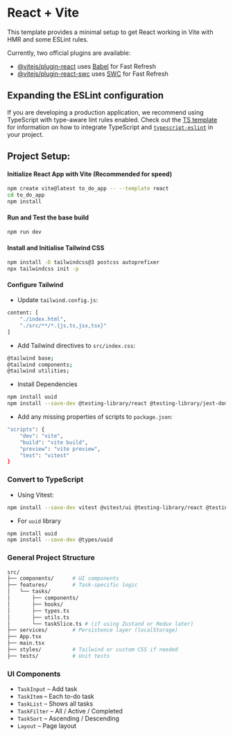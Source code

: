 # React + Vite

This template provides a minimal setup to get React working in Vite with HMR and some ESLint rules.

Currently, two official plugins are available:

- [@vitejs/plugin-react](https://github.com/vitejs/vite-plugin-react/blob/main/packages/plugin-react) uses [Babel](https://babeljs.io/) for Fast Refresh
- [@vitejs/plugin-react-swc](https://github.com/vitejs/vite-plugin-react/blob/main/packages/plugin-react-swc) uses [SWC](https://swc.rs/) for Fast Refresh

## Expanding the ESLint configuration

If you are developing a production application, we recommend using TypeScript with type-aware lint rules enabled. Check out the [TS template](https://github.com/vitejs/vite/tree/main/packages/create-vite/template-react-ts) for information on how to integrate TypeScript and [`typescript-eslint`](https://typescript-eslint.io) in your project.


## Project Setup:
#### Initialize React App with Vite (Recommended for speed)
```bash
npm create vite@latest to_do_app -- --template react
cd to_do_app
npm install
```

#### Run and Test the base build
```bash
npm run dev
```

#### Install and Initialise Tailwind CSS
```bash
npm install -D tailwindcss@3 postcss autoprefixer
npx tailwindcss init -p
```

#### Configure Tailwind
- Update `tailwind.config.js`:
```bash
content: [
    "./index.html",
    "./src/**/*.{js,ts,jsx,tsx}"
]
```

- Add Tailwind directives to `src/index.css`:
```bash
@tailwind base;
@tailwind components;
@tailwind utilities;
```
- Install Dependencies
```bash
npm install uuid
npm install --save-dev @testing-library/react @testing-library/jest-dom vitest
```
- Add any missing properties of scripts to `package.json`:
```bash
"scripts": {
    "dev": "vite",
    "build": "vite build",
    "preview": "vite preview",
    "test": "vitest"
}
```
### Convert to TypeScript
- Using Vitest:
```bash
npm install --save-dev vitest @vitest/ui @testing-library/react @testing-library/jest-dom jsdom @types/jest
```
- For `uuid` library
```bash
npm install uuid
npm install --save-dev @types/uuid
```

### General Project Structure
```bash
src/
├── components/      # UI components
├── features/        # Task-specific logic
│   └── tasks/
│       ├── components/
│       ├── hooks/
│       ├── types.ts
│       ├── utils.ts
│       └── taskSlice.ts # (if using Zustand or Redux later)
├── services/        # Persistence layer (localStorage)
├── App.tsx
├── main.tsx
├── styles/          # Tailwind or custom CSS if needed
├── tests/           # Unit tests
```

### UI Components
- `TaskInput` – Add task
- `TaskItem` – Each to-do task
- `TaskList` – Shows all tasks
- `TaskFilter` – All / Active / Completed
- `TaskSort` – Ascending / Descending
- `Layout` – Page layout